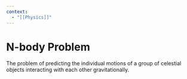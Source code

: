 ```yaml
---
context:
  - "[[Physics]]"
---
```


# N-body Problem

The problem of predicting the individual motions of a group of celestial objects interacting with each other gravitationally.
